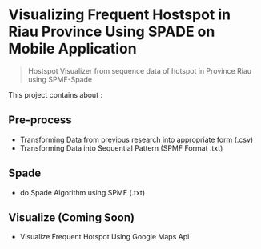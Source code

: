 # Visualizing Frequent Hostspot in Riau Province Using SPADE on Mobile Application

> Hostspot Visualizer from sequence data of hotspot in Province Riau using SPMF-Spade

This project contains about : 

## Pre-process

  * Transforming Data from previous research into appropriate form (.csv)
  * Transforming Data into Sequential Pattern (SPMF Format .txt)

## Spade

  - do Spade Algorithm using SPMF (.txt)
  
## Visualize (Coming Soon)

  - Visualize Frequent Hotspot Using Google Maps Api
